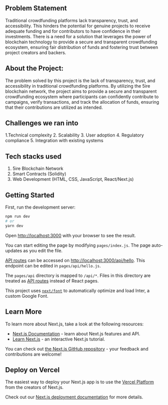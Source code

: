 ## Problem Statement
Traditional crowdfunding platforms lack transparency, trust, and accessibility. This hinders the potential for genuine projects to receive adequate funding and for contributors to have confidence in their investments. There is a need for a solution that leverages the power of blockchain technology to provide a secure and transparent crowdfunding ecosystem, ensuring fair distribution of funds and fostering trust between project creators and backers.

## About the Project:
The problem solved by this project is the lack of transparency, trust, and accessibility in traditional crowdfunding platforms. By utilizing the 5ire blockchain network, the project aims to provide a secure and transparent crowdfunding ecosystem where participants can confidently contribute to campaigns, verify transactions, and track the allocation of funds, ensuring that their contributions are utilized as intended.




## Challenges we ran into

1.Technical complexity
2. Scalability
3. User adoption
4. Regulatory compliance
5. Integration with existing systems

## Tech stacks used

1. 5ire Blockchain Network
2. Smart Contracts (Solidity)
3. Web Development (HTML, CSS, JavaScript, React/Next.js)



## Getting Started

First, run the development server:

```bash
npm run dev
# or
yarn dev
```

Open [http://localhost:3000](http://localhost:3000) with your browser to see the result.

You can start editing the page by modifying `pages/index.js`. The page auto-updates as you edit the file.

[API routes](https://nextjs.org/docs/api-routes/introduction) can be accessed on [http://localhost:3000/api/hello](http://localhost:3000/api/hello). This endpoint can be edited in `pages/api/hello.js`.

The `pages/api` directory is mapped to `/api/*`. Files in this directory are treated as [API routes](https://nextjs.org/docs/api-routes/introduction) instead of React pages.

This project uses [`next/font`](https://nextjs.org/docs/basic-features/font-optimization) to automatically optimize and load Inter, a custom Google Font.

## Learn More

To learn more about Next.js, take a look at the following resources:

- [Next.js Documentation](https://nextjs.org/docs) - learn about Next.js features and API.
- [Learn Next.js](https://nextjs.org/learn) - an interactive Next.js tutorial.

You can check out [the Next.js GitHub repository](https://github.com/vercel/next.js/) - your feedback and contributions are welcome!

## Deploy on Vercel

The easiest way to deploy your Next.js app is to use the [Vercel Platform](https://vercel.com/new?utm_medium=default-template&filter=next.js&utm_source=create-next-app&utm_campaign=create-next-app-readme) from the creators of Next.js.

Check out our [Next.js deployment documentation](https://nextjs.org/docs/deployment) for more details.
